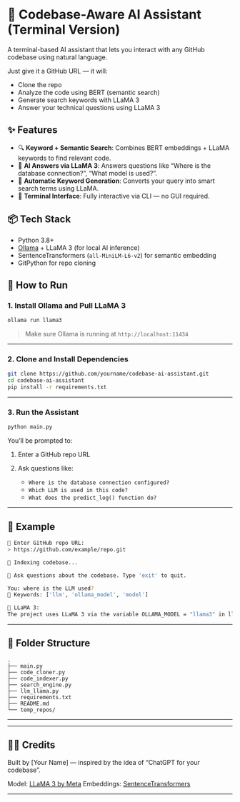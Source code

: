 # 🧠 Codebase-Aware AI Assistant (Terminal Version)

A terminal-based AI assistant that lets you interact with any GitHub codebase using natural language.

Just give it a GitHub URL — it will:
- Clone the repo
- Analyze the code using BERT (semantic search)
- Generate search keywords with LLaMA 3
- Answer your technical questions using LLaMA 3

## ✨ Features

- 🔍 **Keyword + Semantic Search**: Combines BERT embeddings + LLaMA keywords to find relevant code.
- 🤖 **AI Answers via LLaMA 3**: Answers questions like “Where is the database connection?”, “What model is used?”.
- 🧠 **Automatic Keyword Generation**: Converts your query into smart search terms using LLaMA.
- 🧾 **Terminal Interface**: Fully interactive via CLI — no GUI required.

## 📦 Tech Stack

- Python 3.8+
- [Ollama](https://ollama.com/) + LLaMA 3 (for local AI inference)
- SentenceTransformers (`all-MiniLM-L6-v2`) for semantic embedding
- GitPython for repo cloning

## 🚀 How to Run

### 1. Install Ollama and Pull LLaMA 3

```bash
ollama run llama3
````

> Make sure Ollama is running at `http://localhost:11434`

---

### 2. Clone and Install Dependencies

```bash
git clone https://github.com/yourname/codebase-ai-assistant.git
cd codebase-ai-assistant
pip install -r requirements.txt
```

---

### 3. Run the Assistant

```bash
python main.py
```

You’ll be prompted to:

1. Enter a GitHub repo URL
2. Ask questions like:

   * `Where is the database connection configured?`
   * `Which LLM is used in this code?`
   * `What does the predict_log() function do?`

---

## 🧪 Example

```bash
🔗 Enter GitHub repo URL:
> https://github.com/example/repo.git

📂 Indexing codebase...

💬 Ask questions about the codebase. Type 'exit' to quit.

You: where is the LLM used?
🧠 Keywords: ['llm', 'ollama_model', 'model']

🤖 LLaMA 3:
The project uses LLaMA 3 via the variable OLLAMA_MODEL = "llama3" in llm_llama.py, around line 3.
```

---

## 📁 Folder Structure

```
.
├── main.py
├── code_cloner.py
├── code_indexer.py
├── search_engine.py
├── llm_llama.py
├── requirements.txt
├── README.md
└── temp_repos/
```

---



---

## 🙋‍♂️ Credits

Built by \[Your Name] — inspired by the idea of “ChatGPT for your codebase”.

Model: [LLaMA 3 by Meta](https://ollama.com/library/llama3)
Embeddings: [SentenceTransformers](https://www.sbert.net/)

---





